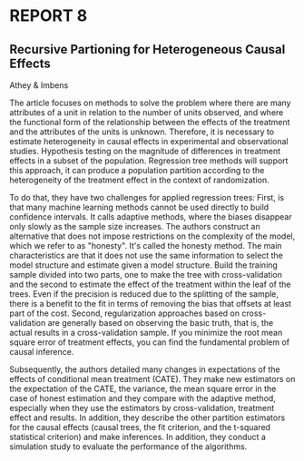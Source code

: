 # REPORT 8
## Recursive Partioning for Heterogeneous Causal Effects

Athey & Imbens

The article focuses on methods to solve the problem where there are many attributes of a unit in relation to the number of units observed, and where the functional form of the relationship between the effects of the treatment and the attributes of the units is unknown. Therefore, it is necessary to estimate heterogeneity in causal effects in experimental and observational studies. Hypothesis testing on the magnitude of differences in treatment effects in a subset of the population. Regression tree methods will support this approach, it can produce a population partition according to the heterogeneity of the treatment effect in the context of randomization.

To do that, they have two challenges for applied regression trees: First, is that many machine learning methods cannot be used directly to build confidence intervals. It calls adaptive methods, where the biases disappear only slowly as the sample size increases. The authors construct an alternative that does not impose restrictions on the complexity of the model, which we refer to as "honesty". It's called the honesty method. The main characteristics are that it does not use the same information to select the model structure and estimate given a model structure. Build the training sample divided into two parts, one to make the tree with cross-validation and the second to estimate the effect of the treatment within the leaf of the trees. Even if the precision is reduced due to the splitting of the sample, there is a benefit to the fit in terms of removing the bias that offsets at least part of the cost. Second, regularization approaches based on cross-validation are generally based on observing the basic truth, that is, the actual results in a cross-validation sample. If you minimize the root mean square error of treatment effects, you can find the fundamental problem of causal inference.

Subsequently, the authors detailed many changes in expectations of the effects of conditional mean treatment (CATE). They make new estimators on the expectation of the CATE, the variance, the mean square error in the case of honest estimation and they compare with the adaptive method, especially when they use the estimators by cross-validation, treatment effect and results. In addition, they describe the other partition estimators for the causal effects (causal trees, the fit criterion, and the t-squared statistical criterion) and make inferences. In addition, they conduct a simulation study to evaluate the performance of the algorithms.




